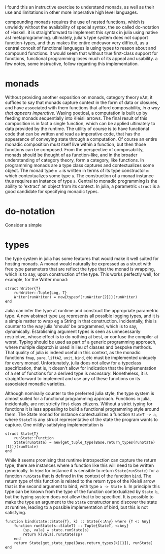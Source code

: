 i found this an instructive exercise to understand monads, as well as their use and limitations in other more imperative
high level languages.

compounding monads requires the use of nested functions, which is unwieldy without the availability of special syntax, the
so called do-notation of Haskell. it is straightforward to implement this syntax in julia using native ast metaprogramming.
ultimately, julia's type system does not support function-types, and thus makes the entire endeavor very difficult, as a
central conceit of functional languages is using types to reason about and compound functions. it would seem that without
true first-class support for functions, functional programming loses much of its appeal and usability. a few notes, some
instructive, follow regarding this implementation.


# monads

Without providing another exposition on monads, category theory κλπ, it suffices to say that monads capture context in
the form of data or closures, and have associated with them functions that afford composability, *in a way that appears
imperative*. Waxing poetical, a computation is built up by feeding monads sequentially into Kleisli arrows. The final
result of this composition is in fact a single function, which can be applied ultimately to data provided by the 
runtime. The utility of course is to have functional code that can be written and read as imperative code, that has the
appearance of conveying state through a computation. Of course an entire monadic composition must itself live within a
function, but then those functions can be composed. From the perspective of composability, monads should be thought of
as function-like, and in the broader understanding of category theory, form a category, like functions. In programming
monads are a type class captures and contextualizes some object. The monad type `m a` is written in terms of its type
constructor `m` which contextualizes some type `a`. The construction of a monad instance thus requires an instance of
type `a`. Central to monadic programming is the ability to 'extract' an object from its context. In julia, a parametric 
`struct` is a good candidate for specifying monadic types.


# do-notation

Consider a simple 


# types

the type system in julia has some features that would make it well suited for hosting monads. A monad would naturally
be expressed as a struct with free type parameters that are reflect the type that the monad is wrapping, which is to
say, upon construction of the type. This works perfectly well, for example, for the Writer monad:

```
struct Writer{T}
    runWriter::Tuple{Log, T}
    Writer(runWriter) = new{typeof(runWriter[2])}(runWriter)
end
```

Julia can infer the type at runtime and construct the appropriate parametric type. A new abstract type `Log` represents
all possible logging types, and it is a simple matter to wrap eg a String in that construction. Incidentally, this is 
counter to the way julia 'should' be programmed, which is to say, dynamically. Establishing argument types is seen as
unnecessarily restrictive, whose effect is to do nothing at best, or confuse the compiler at worst. Typing should be 
used as part of a generic programming approach, where multiple dispatch is used in lieu of classes and bespoke methods.
That quality of julia is indeed useful in this context, as the monadic functions `fmap`, `pure`, `liftA2`, `unit`, 
`bind`, etc must be implemented uniquely for every monad. Unfortunately, julia does not allow for a typeclass 
specification, that is, it doesn't allow for indication that the implementation of a set of functions for a derived
type is *necessary*. Nonetheless, it is straightforward to implement and use any of these functions on its associated
monadic varieties.

Although nominally counter to the preferred julia style, the type system is almost suited for a functional programming
approach. Functions in julia, incidentally, are not strictly first-class citizens. Without a strict typing for functions
it is less appealing to build a functional programming style around them. The State monad for instance contextualizes a
function `StateT -> a`, where `StateT` is any struct representative of the state the program wants to capture. One
mildly-satisfying implementation is

```
struct State{T}
    runState::Function
    State(runState) = new{get_tuple_type(Base.return_types(runState)[1])}(runState)
end
```

While it seems promising that runtime introspection can capture the return type, there are instances where a function
like this will need to be written generically. In `bind` for instance it is sensible to return `State(runState)` for a
function `runState` that is defined in the context of the function `bind`. The return type of this function is related 
to the return type of the Kleisli arrow that is the second argument to bind, with type `a -> State b`. In principle this
type can be known from the type of the function contextualized by `State b`, but the typing system does not allow that
to be specified. It is possible to make the type an argument to the `State` constructor and discover the state at 
runtime, leading to a possible implementation of bind, but this is not satisfying.

```
function bind(state::State{T}, k) :: State{<:Any} where {T <: Any}
    function runState(s::StateT) :: Tuple{StateT, <:Any}
        (sp, vala) = state.runState(s)
        return k(vala).runState(sp)
    end
    return State(get_state_type(Base.return_types(k)[1]), runState)
end
```

